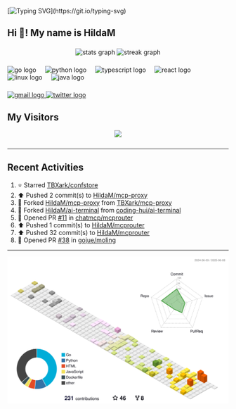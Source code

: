 [![Typing SVG](https://readme-typing-svg.herokuapp.com?size=50&duration=5000&color=8C43EA&vCenter=true&width=2000&height=70&lines=开拓视野,+冲破艰险,+洞悉所有,+贴近生活,+寻找真爱,+感受彼此;这就是人生的目的.)](https://git.io/typing-svg)


<h2 align="left">Hi 👋! My name is HildaM</h2>

###

<div align="center">
  <img src="https://github-readme-stats.vercel.app/api?username=HildaM&hide_title=false&hide_rank=false&show_icons=true&include_all_commits=true&count_private=true&disable_animations=false&theme=dracula&locale=en&hide_border=false" height="150" alt="stats graph"  />
  <img src="https://streak-stats.demolab.com?user=HildaM&locale=en&mode=daily&theme=dracula&hide_border=false&border_radius=5" height="150" alt="streak graph"  />
</div>

###

<div align="left">
  <img src="https://cdn.jsdelivr.net/gh/devicons/devicon/icons/go/go-original.svg" height="30" alt="go logo"  />
  <img width="12" />
  <img src="https://cdn.jsdelivr.net/gh/devicons/devicon/icons/python/python-original.svg" height="30" alt="python logo"  />
  <img width="12" />
  <img src="https://cdn.jsdelivr.net/gh/devicons/devicon/icons/typescript/typescript-original.svg" height="30" alt="typescript logo"  />
  <img width="12" />
  <img src="https://cdn.jsdelivr.net/gh/devicons/devicon/icons/react/react-original.svg" height="30" alt="react logo"  />
  <img width="12" />
  <img src="https://cdn.jsdelivr.net/gh/devicons/devicon/icons/linux/linux-original.svg" height="30" alt="linux logo"  />
  <img width="12" />
  <img src="https://cdn.jsdelivr.net/gh/devicons/devicon/icons/java/java-original.svg" height="30" alt="java logo"  />
</div>

###

<div align="left">
  <a href="zhao163frozen@gmail.com" target="_blank">
    <img src="https://img.shields.io/static/v1?message=Gmail&logo=gmail&label=&color=D14836&logoColor=white&labelColor=&style=for-the-badge" height="35" alt="gmail logo"  />
  </a>
  <a href="https://x.com/_Albert_Bob" target="_blank">
    <img src="https://img.shields.io/static/v1?message=Twitter&logo=twitter&label=&color=1DA1F2&logoColor=white&labelColor=&style=for-the-badge" height="35" alt="twitter logo"  />
  </a>
</div>


## My Visitors

<div align="center">
  <img src="https://profile-counter.glitch.me/HildaM/count.svg?"  />
</div>

###


---

## Recent Activities


<!--RECENT_ACTIVITY:start-->
1. ⭐ Starred [TBXark/confstore](https://github.com/TBXark/confstore)<br>
2. ⬆️ Pushed 2 commit(s) to [HildaM/mcp-proxy](https://github.com/HildaM/mcp-proxy)<br>
3. 🔱 Forked [HildaM/mcp-proxy](https://github.com/HildaM/mcp-proxy) from [TBXark/mcp-proxy](https://github.com/TBXark/mcp-proxy)<br>
4. 🔱 Forked [HildaM/ai-terminal](https://github.com/HildaM/ai-terminal) from [coding-hui/ai-terminal](https://github.com/coding-hui/ai-terminal)<br>
5. 💪 Opened PR [#11](https://github.com/chatmcp/mcprouter/pull/11) in [chatmcp/mcprouter](https://github.com/chatmcp/mcprouter)<br>
6. ⬆️ Pushed 1 commit(s) to [HildaM/mcprouter](https://github.com/HildaM/mcprouter)<br>
7. ⬆️ Pushed 32 commit(s) to [HildaM/mcprouter](https://github.com/HildaM/mcprouter)<br>
8. 💪 Opened PR [#38](https://github.com/gojue/moling/pull/38) in [gojue/moling](https://github.com/gojue/moling)<br>
<!--RECENT_ACTIVITY:end-->

---


![](./profile-3d-contrib/profile-south-season-animate.svg)
